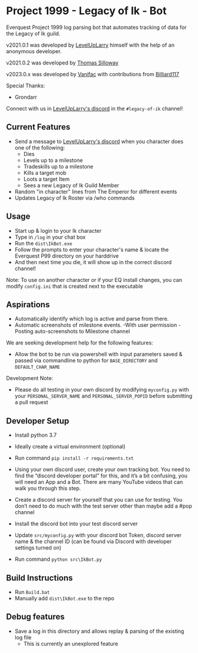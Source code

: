 # Project 1999 - Legacy of Ik - Bot

Everquest Project 1999 log parsing bot that automates tracking of data for the Legacy of Ik guild.

v2021.0.1 was developed by [LevelUpLarry](https://www.leveluplarry.com) himself with the help of an anonymous developer.

v2021.0.2 was developed by [Thomas Silloway](https://github.com/ThomasSilloway) 

v2023.0.x was developed by [Vanifac](https://github.com/Vanifac) with contributions from [Billiard117](https://github.com/Billiard117)

Special Thanks:
 - Grondarr

Connect with us in [LevelUpLarry's discord](https://discord.gg/SgKrGnM) in the `#legacy-of-ik` channel!

## Current Features
 - Send a message to [LevelUpLarry's discord](https://discord.gg/SgKrGnM) when you character does one of the following:
    - Dies
    - Levels up to a milestone
    - Tradeskills up to a milestone
    - Kills a target mob
    - Loots a target Item
    - Sees a new Legacy of Ik Guild Member
- Random "in character" lines from The Emperor for different events
- Updates Legacy of Ik Roster via /who commands

## Usage
- Start up & login to your Ik character
- Type in `/log` in your chat box
- Run the `dist\IkBot.exe`
- Follow the prompts to enter your character's name & locate the Everquest P99 directory on your harddrive
- And then next time you die, it will show up in the correct discord channel!

Note: To use on another character or if your EQ install changes, you can modify `config.ini` that is created next to the executable

## Aspirations
- Automatically identify which log is active and parse from there.
- Automatic screenshots of milestone events.
    -With user permission - Posting auto-screenshots to Milestone channel

We are seeking development help for the following features:
- Allow the bot to be run via powershell with input parameters saved & passed via commandline to python for `BASE_DIRECTORY` and `DEFAULT_CHAR_NAME`

Development Note:
 - Please do all testing in your own discord by modifying `myconfig.py` with your `PERSONAL_SERVER_NAME` and `PERSONAL_SERVER_POPID` before submitting a pull request

## Developer Setup

- Install python 3.7
- Ideally create a virtual environment (optional)
- Run command `pip install -r requirements.txt`

- Using your own discord user, create your own tracking bot.  You need to find the “discord developer portal” for this, and it’s a bit confusing, you will need an App and a Bot.  There are many YouTube videos that can walk you through this step.
- Create a discord server for yourself that you can use for testing.  You don’t need to do much with the test server other than maybe add a #pop channel
- Install the discord bot into your test discord server
- Update `src/myconfig.py` with your discord bot Token, discord server name & the channel ID (can be found via Discord with developer settings turned on)
- Run command `python src\IkBot.py`

## Build Instructions
- Run `Build.bat`
- Manually add `dist\IkBot.exe` to the repo

## Debug features
 - Save a log in this directory and allows replay & parsing of the existing log file
   - This is currently an unexplored feature
